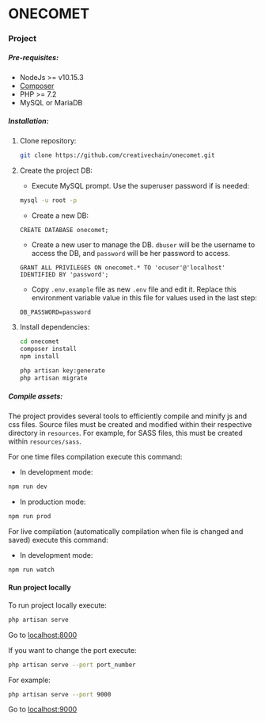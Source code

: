 # ONECOMET

### Project

##### Pre-requisites:

- NodeJs >= v10.15.3
- [Composer](https://getcomposer.org)
- PHP >= 7.2
- MySQL or MariaDB
    
##### Installation:

1. Clone repository:
    ```bash 
    git clone https://github.com/creativechain/onecomet.git
    ```
2. Create the project DB:
    - Execute MySQL prompt. Use the superuser password if is needed:
    ```bash
    mysql -u root -p
    ```
        
    - Create a new DB:
    ```mysql
    CREATE DATABASE onecomet;
    ```
        
    - Create a new user to manage the DB. `dbuser` will be the username to access the DB, and `password` will be her
    password to access. 
    ```mysql
    GRANT ALL PRIVILEGES ON onecomet.* TO 'ocuser'@'localhost' IDENTIFIED BY 'password';
    ```
        
    - Copy `.env.example` file as new `.env` file and edit it. Replace this environment variable value in this file
    for values used in the last step:
    ```dotenv
    DB_PASSWORD=password
    ```
3. Install dependencies:
    ```bash
    cd onecomet
    composer install
    npm install
  
    php artisan key:generate
    php artisan migrate
    ```

##### Compile assets:
The project provides several tools to efficiently compile and minify js and css files. Source files must be created and 
modified within their respective directory in `resources`. For example, for SASS files, this must be created within 
`resources/sass`. 

For one time files compilation execute this command:
- In development mode:
```bash
npm run dev
```
- In production mode:
```bash
npm run prod
```

For live compilation (automatically compilation when file is changed and saved) execute this command:
- In development mode:
```bash
npm run watch
```

#### Run project locally
To run project locally execute:
```bash
php artisan serve
```

Go to [localhost:8000](http://localhost:8000)

If you want to change the port execute:
```bash
php artisan serve --port port_number
```

For example:
```bash
php artisan serve --port 9000
```

Go to [localhost:9000](http://localhost:9000)